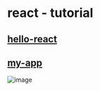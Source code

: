 # react - tutorial

## [hello-react](hello-react/README.md)


## [my-app](my-app/README.md)





![image](https://user-images.githubusercontent.com/66653324/179033771-c34ccb48-c789-4cc8-9705-ad2ccca3ec43.png)
